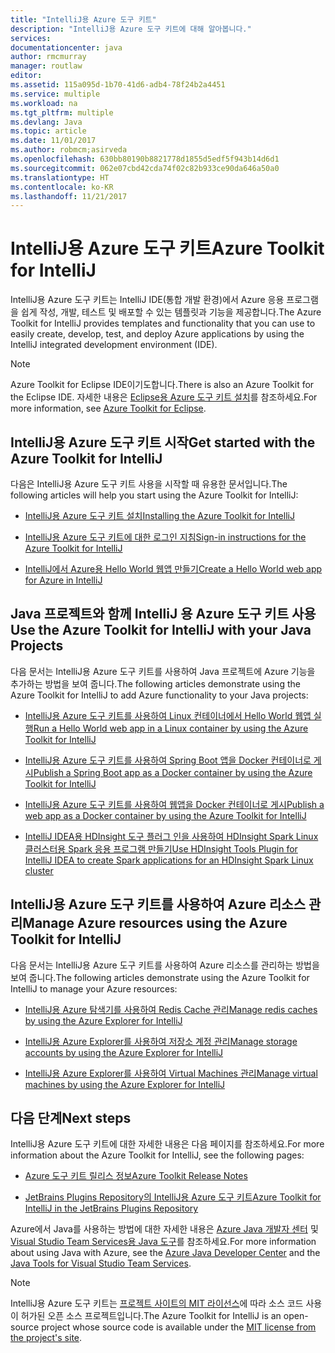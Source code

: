 ```yaml
---
title: "IntelliJ용 Azure 도구 키트"
description: "IntelliJ용 Azure 도구 키트에 대해 알아봅니다."
services: 
documentationcenter: java
author: rmcmurray
manager: routlaw
editor: 
ms.assetid: 115a095d-1b70-41d6-adb4-78f24b2a4451
ms.service: multiple
ms.workload: na
ms.tgt_pltfrm: multiple
ms.devlang: Java
ms.topic: article
ms.date: 11/01/2017
ms.author: robmcm;asirveda
ms.openlocfilehash: 630bb80190b8821778d1855d5edf5f943b14d6d1
ms.sourcegitcommit: 062e07cbd42cda74f02c82b933ce90da646a50a0
ms.translationtype: HT
ms.contentlocale: ko-KR
ms.lasthandoff: 11/21/2017
---
```

# <a name="azure-toolkit-for-intellij"></a><span data-ttu-id="53c07-103">IntelliJ용 Azure 도구 키트</span><span class="sxs-lookup"><span data-stu-id="53c07-103">Azure Toolkit for IntelliJ</span></span>
<span data-ttu-id="53c07-104">IntelliJ용 Azure 도구 키트는 IntelliJ IDE(통합 개발 환경)에서 Azure 응용 프로그램을 쉽게 작성, 개발, 테스트 및 배포할 수 있는 템플릿과 기능을 제공합니다.</span><span class="sxs-lookup"><span data-stu-id="53c07-104">The Azure Toolkit for IntelliJ provides templates and functionality that you can use to easily create, develop, test, and deploy Azure applications by using the IntelliJ integrated development environment (IDE).</span></span>

> [!NOTE]
> 
> <span data-ttu-id="53c07-105">Azure Toolkit for Eclipse IDE이기도합니다.</span><span class="sxs-lookup"><span data-stu-id="53c07-105">There is also an Azure Toolkit for the Eclipse IDE.</span></span> <span data-ttu-id="53c07-106">자세한 내용은 [Eclipse용 Azure 도구 키트 설치](../eclipse/azure-toolkit-for-eclipse.md)를 참조하세요.</span><span class="sxs-lookup"><span data-stu-id="53c07-106">For more information, see [Azure Toolkit for Eclipse](../eclipse/azure-toolkit-for-eclipse.md).</span></span>
> 

## <a name="get-started-with-the-azure-toolkit-for-intellij"></a><span data-ttu-id="53c07-107">IntelliJ용 Azure 도구 키트 시작</span><span class="sxs-lookup"><span data-stu-id="53c07-107">Get started with the Azure Toolkit for IntelliJ</span></span>
<span data-ttu-id="53c07-108">다음은 IntelliJ용 Azure 도구 키트 사용을 시작할 때 유용한 문서입니다.</span><span class="sxs-lookup"><span data-stu-id="53c07-108">The following articles will help you start using the Azure Toolkit for IntelliJ:</span></span>

* [<span data-ttu-id="53c07-109">IntelliJ용 Azure 도구 키트 설치</span><span class="sxs-lookup"><span data-stu-id="53c07-109">Installing the Azure Toolkit for IntelliJ</span></span>](azure-toolkit-for-intellij-installation.md)

* [<span data-ttu-id="53c07-110">IntelliJ용 Azure 도구 키트에 대한 로그인 지침</span><span class="sxs-lookup"><span data-stu-id="53c07-110">Sign-in instructions for the Azure Toolkit for IntelliJ</span></span>](azure-toolkit-for-intellij-sign-in-instructions.md)

* [<span data-ttu-id="53c07-111">IntelliJ에서 Azure용 Hello World 웹앱 만들기</span><span class="sxs-lookup"><span data-stu-id="53c07-111">Create a Hello World web app for Azure in IntelliJ</span></span>](azure-toolkit-for-intellij-create-hello-world-web-app.md)

## <a name="use-the-azure-toolkit-for-intellij-with-your-java-projects"></a><span data-ttu-id="53c07-112">Java 프로젝트와 함께 IntelliJ 용 Azure 도구 키트 사용</span><span class="sxs-lookup"><span data-stu-id="53c07-112">Use the Azure Toolkit for IntelliJ with your Java Projects</span></span>
<span data-ttu-id="53c07-113">다음 문서는 IntelliJ용 Azure 도구 키트를 사용하여 Java 프로젝트에 Azure 기능을 추가하는 방법을 보여 줍니다.</span><span class="sxs-lookup"><span data-stu-id="53c07-113">The following articles demonstrate using the Azure Toolkit for IntelliJ to add Azure functionality to your Java projects:</span></span>

* [<span data-ttu-id="53c07-114">IntelliJ용 Azure 도구 키트를 사용하여 Linux 컨테이너에서 Hello World 웹앱 실행</span><span class="sxs-lookup"><span data-stu-id="53c07-114">Run a Hello World web app in a Linux container by using the Azure Toolkit for IntelliJ</span></span>](azure-toolkit-for-intellij-hello-world-web-app-linux.md)

* [<span data-ttu-id="53c07-115">IntelliJ용 Azure 도구 키트를 사용하여 Spring Boot 앱을 Docker 컨테이너로 게시</span><span class="sxs-lookup"><span data-stu-id="53c07-115">Publish a Spring Boot app as a Docker container by using the Azure Toolkit for IntelliJ</span></span>](azure-toolkit-for-intellij-publish-spring-boot-docker-app.md)

* [<span data-ttu-id="53c07-116">IntelliJ용 Azure 도구 키트를 사용하여 웹앱을 Docker 컨테이너로 게시</span><span class="sxs-lookup"><span data-stu-id="53c07-116">Publish a web app as a Docker container by using the Azure Toolkit for IntelliJ</span></span>](azure-toolkit-for-intellij-publish-as-docker-container.md)

* [<span data-ttu-id="53c07-117">IntelliJ IDEA용 HDInsight 도구 플러그 인을 사용하여 HDInsight Spark Linux 클러스터용 Spark 응용 프로그램 만들기</span><span class="sxs-lookup"><span data-stu-id="53c07-117">Use HDInsight Tools Plugin for IntelliJ IDEA to create Spark applications for an HDInsight Spark Linux cluster</span></span>](/azure/hdinsight/hdinsight-apache-spark-intellij-tool-plugin)

## <a name="manage-azure-resources-using-the-azure-toolkit-for-intellij"></a><span data-ttu-id="53c07-118">IntelliJ용 Azure 도구 키트를 사용하여 Azure 리소스 관리</span><span class="sxs-lookup"><span data-stu-id="53c07-118">Manage Azure resources using the Azure Toolkit for IntelliJ</span></span>
<span data-ttu-id="53c07-119">다음 문서는 IntelliJ용 Azure 도구 키트를 사용하여 Azure 리소스를 관리하는 방법을 보여 줍니다.</span><span class="sxs-lookup"><span data-stu-id="53c07-119">The following articles demonstrate using the Azure Toolkit for IntelliJ to manage your Azure resources:</span></span>

* [<span data-ttu-id="53c07-120">IntelliJ용 Azure 탐색기를 사용하여 Redis Cache 관리</span><span class="sxs-lookup"><span data-stu-id="53c07-120">Manage redis caches by using the Azure Explorer for IntelliJ</span></span>](azure-toolkit-for-intellij-managing-redis-caches-using-azure-explorer.md)

* [<span data-ttu-id="53c07-121">IntelliJ용 Azure Explorer를 사용하여 저장소 계정 관리</span><span class="sxs-lookup"><span data-stu-id="53c07-121">Manage storage accounts by using the Azure Explorer for IntelliJ</span></span>](azure-toolkit-for-intellij-managing-virtual-machines-using-azure-explorer.md)

* [<span data-ttu-id="53c07-122">IntelliJ용 Azure Explorer를 사용하여 Virtual Machines 관리</span><span class="sxs-lookup"><span data-stu-id="53c07-122">Manage virtual machines by using the Azure Explorer for IntelliJ</span></span>](azure-toolkit-for-intellij-managing-storage-accounts-using-azure-explorer.md)

## <a name="next-steps"></a><span data-ttu-id="53c07-123">다음 단계</span><span class="sxs-lookup"><span data-stu-id="53c07-123">Next steps</span></span>

<span data-ttu-id="53c07-124">IntelliJ용 Azure 도구 키트에 대한 자세한 내용은 다음 페이지를 참조하세요.</span><span class="sxs-lookup"><span data-stu-id="53c07-124">For more information about the Azure Toolkit for IntelliJ, see the following pages:</span></span>

* [<span data-ttu-id="53c07-125">Azure 도구 키트 릴리스 정보</span><span class="sxs-lookup"><span data-stu-id="53c07-125">Azure Toolkit Release Notes</span></span>](https://github.com/Microsoft/azure-tools-for-java/releases)

* [<span data-ttu-id="53c07-126">JetBrains Plugins Repository의 IntelliJ용 Azure 도구 키트</span><span class="sxs-lookup"><span data-stu-id="53c07-126">Azure Toolkit for IntelliJ in the JetBrains Plugins Repository</span></span>](https://plugins.jetbrains.com/plugin/8053-azure-toolkit-for-intellij)

<span data-ttu-id="53c07-127">Azure에서 Java를 사용하는 방법에 대한 자세한 내용은 [Azure Java 개발자 센터](https://azure.microsoft.com/develop/java/) 및 [Visual Studio Team Services용 Java 도구](https://java.visualstudio.com/)를 참조하세요.</span><span class="sxs-lookup"><span data-stu-id="53c07-127">For more information about using Java with Azure, see the [Azure Java Developer Center](https://azure.microsoft.com/develop/java/) and the [Java Tools for Visual Studio Team Services](https://java.visualstudio.com/).</span></span>

> [!NOTE]
> 
> <span data-ttu-id="53c07-128">IntelliJ용 Azure 도구 키트는 [프로젝트 사이트의 MIT 라이선스](https://github.com/microsoft/azure-tools-for-java)에 따라 소스 코드 사용이 허가된 오픈 소스 프로젝트입니다.</span><span class="sxs-lookup"><span data-stu-id="53c07-128">The Azure Toolkit for IntelliJ is an open-source project whose source code is available under the [MIT license from the project's site](https://github.com/microsoft/azure-tools-for-java).</span></span>
> 

<!-- [!INCLUDE [azure-toolkit-for-intellij-additional-resources](../includes/azure-toolkit-for-intellij-additional-resources.md)] -->

<!-- URL List -->

[Azure Java Developer Center]: https://azure.microsoft.com/develop/java/
[Java Tools for Visual Studio Team Services]: https://java.visualstudio.com/

<!-- Temporarily Deprecated URLs -->

<!-- [Debug a Java Web App on Azure in IntelliJ]: ./app-service-web/app-service-web-debug-java-web-app-in-intellij.md -->
